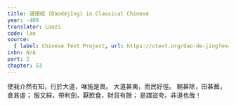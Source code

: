 ```yaml
---
title: 道德經 (Dàodéjīng) in Classical Chinese
year: -400
translator: Laozi
code: lao
source:
  { label: Chinese Text Project, url: https://ctext.org/dao-de-jing?en=off }
isbn: N/A
part: 2
chapter: 53
---
```


使我介然有知，行於大道，唯施是畏。
大道甚夷，而民好徑。
朝甚除，田甚蕪，倉甚虛；
服文綵，帶利劍，厭飲食，財貨有餘；
是謂盜夸。非道也哉！
